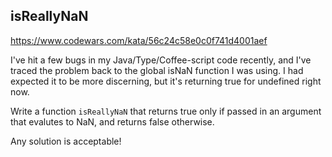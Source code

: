 ## isReallyNaN

https://www.codewars.com/kata/56c24c58e0c0f741d4001aef

I've hit a few bugs in my Java/Type/Coffee-script code recently, and I've traced the problem back to the global isNaN function I was using. I had expected it to be more discerning, but it's returning true for undefined right now.

Write a function `isReallyNaN` that returns true only if passed in an argument that evalutes to NaN, and returns false otherwise.

Any solution is acceptable!
